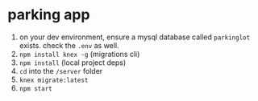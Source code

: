 # parking app

1. on your dev environment, ensure a mysql database called `parkinglot` exists. check the `.env` as well.
2. `npm install knex -g` (migrations cli)
3. `npm install` (local project deps)
3. `cd` into the `/server` folder
4. `knex migrate:latest`
5. `npm start` 

